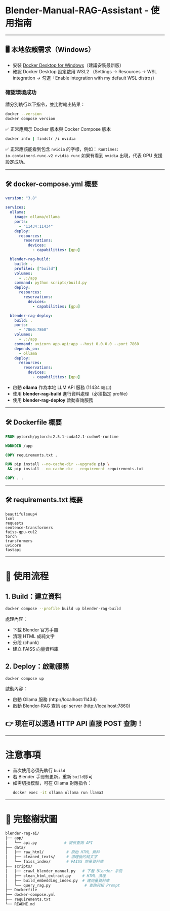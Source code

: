 # Blender-Manual-RAG-Assistant - 使用指南

---

## 🖥️ 本地依賴需求（Windows）

- 安裝 [Docker Desktop for Windows](https://www.docker.com/products/docker-desktop/)（建議安裝最新版）
- 確認 Docker Desktop 設定啟用 WSL2
（Settings → Resources → WSL integration → 勾選「Enable integration with my default WSL distro」）

### 確認環境成功

請分別執行以下指令，並比對輸出結果：

```bash
docker --version
docker compose version
```
✅ 正常應顯示 Docker 版本與 Docker Compose 版本

```bash
docker info | findstr /i nvidia
```
✅ 正常應該能看到包含 `nvidia` 的字樣，例如：
`Runtimes: io.containerd.runc.v2 nvidia runc`
如果有看到 `nvidia` 出現，代表 GPU 支援設定成功。

---

## 🛠️ docker-compose.yml 概要

```yaml
version: "3.8"

services:
  ollama:
    image: ollama/ollama
    ports:
      - "11434:11434"
    deploy:
      resources:
        reservations:
          devices:
            - capabilities: [gpu]

  blender-rag-build:
    build: .
    profiles: ["build"]
    volumes:
      - .:/app
    command: python scripts/build.py
    deploy:
      resources:
        reservations:
          devices:
            - capabilities: [gpu]

  blender-rag-deploy:
    build: .
    ports:
      - "7860:7860"
    volumes:
      - .:/app
    command: uvicorn app.api:app --host 0.0.0.0 --port 7860
    depends_on:
      - ollama
    deploy:
      resources:
        reservations:
          devices:
            - capabilities: [gpu]
```

- 啟動 **ollama** 作為本地 LLM API 服務 (11434 端口)
- 使用 **blender-rag-build** 進行資料處理（必須指定 profile）
- 使用 **blender-rag-deploy** 啟動查詢服務

---

## 🛠️ Dockerfile 概要

```Dockerfile
FROM pytorch/pytorch:2.5.1-cuda12.1-cudnn9-runtime

WORKDIR /app

COPY requirements.txt .

RUN pip install --no-cache-dir --upgrade pip \
 && pip install --no-cache-dir --requirement requirements.txt

COPY . .
```

---

## 🛠️ requirements.txt 概要

```text
beautifulsoup4
lxml
requests
sentence-transformers
faiss-gpu-cu12
torch
transformers
uvicorn
fastapi
```

---

# 🚀 使用流程

## 1. Build：建立資料

```bash
docker compose --profile build up blender-rag-build
```

處理內容：
- 下載 Blender 官方手冊
- 清理 HTML 成純文字
- 分段 (chunk)
- 建立 FAISS 向量資料庫

## 2. Deploy：啟動服務

```bash
docker compose up
```

啟動內容：
- 啟動 Ollama 服務 (http://localhost:11434)
- 啟動 Blender-RAG 查詢 api server (http://localhost:7860)

## 👉 現在可以透過 HTTP API 直接 POST 查詢！

---

# 注意事項

- 首次使用必須先執行 `build`
- 若 Blender 手冊有更新，重新 `build`即可
- 如需切換模型，可在 Ollama 對應指令：
  ```bash
  docker exec -it ollama ollama run llama3
  ```

---

# 💼 完整樹狀圖

```bash
blender-rag-ai/
├── app/
│   └── api.py            # 提供查詢 API
├── data/
│   ├── raw_html/          # 原始 HTML 資料
│   ├── cleaned_texts/     # 清理後的純文字
│   └── faiss_index/       # FAISS 向量資料庫
├── scripts/
│   ├── crawl_blender_manual.py   # 下載 Blender 手冊
│   ├── clean_html_extract.py     # HTML 清理
│   ├── build_embedding_index.py  # 建向量資料庫
│   └── query_rag.py               # 查詢與組 Prompt
├── Dockerfile
├── docker-compose.yml
├── requirements.txt
└── README.md
```
